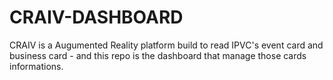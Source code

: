 # CRAIV-DASHBOARD
CRAIV is a Augumented Reality platform build to read IPVC's event card and business card - and this repo is the dashboard that manage those cards informations.
